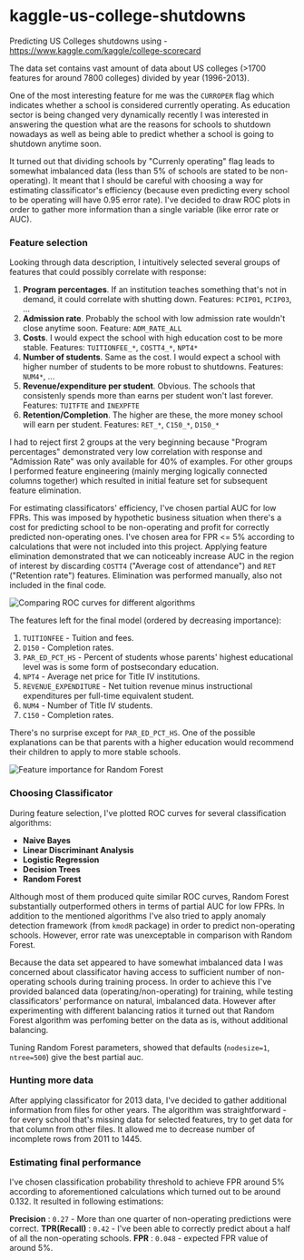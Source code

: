 # kaggle-us-college-shutdowns
Predicting US Colleges shutdowns using - https://www.kaggle.com/kaggle/college-scorecard

The data set contains vast amount of data about US colleges (>1700 features for around 7800 colleges) divided by year (1996-2013).

One of the most interesting feature for me was the `CURROPER` flag which indicates whether a school is considered currently operating. As education sector is being changed very dynamically recently I was interested in answering the question what are the reasons for schools to shutdown nowadays as well as being able to predict whether a school is going to shutdown anytime soon.

It turned out that dividing schools by "Currenly operating" flag leads to somewhat imbalanced data (less than 5% of schools are stated to be non-operating). It meant that I should be careful with choosing a way for estimating classificator's efficiency (because even predicting every school to be operating will have 0.95 error rate). I've decided to draw ROC plots in order to gather more information than a single variable (like error rate or AUC).

### Feature selection

Looking through data description, I intuitively selected several groups of features that could possibly correlate with response:

1. **Program percentages**. If an institution teaches something that's not in demand, it could correlate with shutting down. Features: `PCIP01`, `PCIP03`, ...
2. **Admission rate**. Probably the school with low admission rate wouldn't close anytime soon. Feature: `ADM_RATE_ALL`
3. **Costs**. I would expect the school with high education cost to be more stable. Features: `TUITIONFEE_*`, `COSTT4_*`, `NPT4*`
4. **Number of students**. Same as the cost. I would expect a school with higher number of students to be more robust to shutdowns. Features: `NUM4*`, ...
5. **Revenue/expenditure per student**. Obvious. The schools that consistenly spends more than earns per student won't last forever. Features: `TUITFTE` and `INEXPFTE`
6. **Retention/Completion**. The higher are these, the more money school will earn per student. Features: `RET_*`, `C150_*`, `D150_*`

I had to reject first 2 groups at the very beginning because "Program percentages" demonstrated very low correlation with response and "Admission Rate" was only available for 40% of examples. For other groups I performed feature engineering (mainly merging logically connected columns together) which resulted in initial feature set for subsequent feature elimination.

For estimating classificators' efficiency, I've chosen partial AUC for low FPRs. This was imposed by hypothetic business situation when there's a cost for predicting school to be non-operating and profit for correctly predicted non-operating ones. I've chosen area for FPR <= 5% according to calculations that were not included into this project.
Applying feature elimination demonstrated that we can noticeably increase AUC in the region of interest by discarding `COSTT4` ("Average cost of attendance") and `RET` ("Retention rate") features. Elimination was performed manually, also not included in the final code.

![Comparing ROC curves for different algorithms](https://raw.githubusercontent.com/AnatoliiStepaniuk/kaggle-us-college-shutdowns/master/roc-curves.png)


The features left for the final model (ordered by decreasing importance):

1. `TUITIONFEE` - Tuition and fees.
2. `D150` - Completion rates.
3. `PAR_ED_PCT_HS` - Percent of students whose parents' highest educational level was is some form of postsecondary education.
4. `NPT4` - Average net price for Title IV institutions.
5. `REVENUE_EXPENDITURE` - Net tuition revenue minus instructional expenditures per full-time equivalent student.
6. `NUM4` - Number of Title IV students.
7. `C150` - Completion rates.

There's no surprise except for `PAR_ED_PCT_HS`. One of the possible explanations can be that parents with a higher education would recommend their children to apply to more stable schools.

![Feature importance for Random Forest](https://raw.githubusercontent.com/AnatoliiStepaniuk/kaggle-us-college-shutdowns/master/feature-importance.png)

### Choosing Classificator

During feature selection, I've plotted ROC curves for several classification algorithms: 

- **Naive Bayes**
- **Linear Discriminant Analysis**
- **Logistic Regression**
- **Decision Trees**
- **Random Forest**

Although most of them produced quite similar ROC curves, Random Forest substantially outperformed others in terms of partial AUC for low FPRs. In addition to the mentioned algorithms I've also tried to apply anomaly detection framework (from `kmodR` package) in order to predict non-operating schools. However, error rate was unexceptable in comparison with Random Forest.

Because the data set appeared to have somewhat imbalanced data I was concerned about classificator having access to sufficient number of non-operating schools during training process. In order to achieve this I've provided balanced data (operating/non-operating) for training, while testing classificators' performance on natural, imbalanced data. However after experimenting with different balancing ratios it turned out that Random Forest algorithm was perfoming better on the data as is, without additional balancing.

Tuning Random Forest parameters, showed that defaults (`nodesize=1`, `ntree=500`) give the best partial auc.

### Hunting more data

After applying classificator for 2013 data, I've decided to gather additional information from files for other years. The algorithm was straightforward - for every school that's missing data for selected features, try to get data for that column from other files. It allowed me to decrease number of incomplete rows from 2011 to 1445.

### Estimating final performance

I've chosen classification probability threshold to achieve FPR around 5% according to aforementioned calculations which turned out to be around 0.132.
It resulted in following estimations:

**Precision** : `0.27` - More than one quarter of non-operating predictions were correct.
**TPR(Recall)** : `0.42` - I've been able to correctly predict about a half of all the non-operating schools.
**FPR** : `0.048` - expected FPR value of around 5%.
